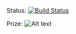 Status:  [![Build Status](https://travis-ci.org/aquajach/todo_list.svg?branch=master)](https://travis-ci.org/aquajach/todo_list)

Prize:
![Alt text](http://www.rubyinside.com/wp-content/uploads/2008/02/hummingbird-book-the-ruby-programming-language.jpg "Ruby Programming Language")